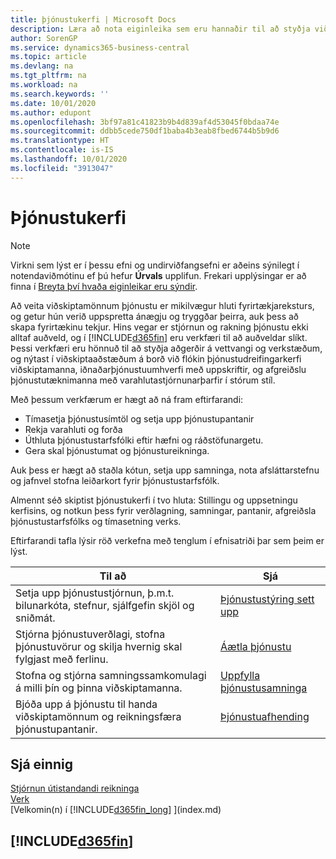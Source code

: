 ```yaml
---
title: þjónustukerfi | Microsoft Docs
description: Læra að nota eiginleika sem eru hannaðir til að styðja viðgerðaverkstæði og þjónustuaðgerðir á staðnum.
author: SorenGP
ms.service: dynamics365-business-central
ms.topic: article
ms.devlang: na
ms.tgt_pltfrm: na
ms.workload: na
ms.search.keywords: ''
ms.date: 10/01/2020
ms.author: edupont
ms.openlocfilehash: 3bf97a81c41823b9b4d839af4d53045f0bdaa74e
ms.sourcegitcommit: ddbb5cede750df1baba4b3eab8fbed6744b5b9d6
ms.translationtype: HT
ms.contentlocale: is-IS
ms.lasthandoff: 10/01/2020
ms.locfileid: "3913047"
---
```

# <a name="service-management"></a>Þjónustukerfi
> [!NOTE]
> Virkni sem lýst er í þessu efni og undirviðfangsefni er aðeins sýnilegt í notendaviðmótinu ef þú hefur **Úrvals** upplifun. Frekari upplýsingar er að finna í [Breyta því hvaða eiginleikar eru sýndir](ui-experiences.md).

Að veita viðskiptamönnum þjónustu er mikilvægur hluti fyrirtækjareksturs, og getur hún verið uppspretta ánægju og tryggðar þeirra, auk þess að skapa fyrirtækinu tekjur. Hins vegar er stjórnun og rakning þjónustu ekki alltaf auðveld, og í [!INCLUDE[d365fin](includes/d365fin_md.md)] eru verkfæri til að auðveldar slíkt. Þessi verkfæri eru hönnuð til að styðja aðgerðir á vettvangi og verkstæðum, og nýtast í viðskiptaaðstæðum á borð við flókin þjónustudreifingarkerfi viðskiptamanna, iðnaðarþjónustuumhverfi með uppskriftir, og afgreiðslu þjónustutæknimanna með varahlutastjórnunarþarfir í stórum stíl.  

 Með þessum verkfærum er hægt að ná fram eftirfarandi:  

* Tímasetja þjónustusímtöl og setja upp þjónustupantanir  
* Rekja varahluti og forða  
* Úthluta þjónustustarfsfólki eftir hæfni og ráðstöfunargetu.  
* Gera skal þjónustumat og þjónustureikninga.  

Auk þess er hægt að staðla kótun, setja upp samninga, nota afsláttarstefnu og jafnvel stofna leiðarkort fyrir þjónustustarfsfólk.  

Almennt séð skiptist þjónustukerfi í tvo hluta: Stillingu og uppsetningu kerfisins, og notkun þess fyrir verðlagning, samningar, pantanir, afgreiðsla þjónustustarfsfólks og tímasetning verks.  

Eftirfarandi tafla lýsir röð verkefna með tenglum í efnisatriði þar sem þeim er lýst.   

|**Til að**|**Sjá**|  
|------------|-------------|  
|Setja upp þjónustustjórnun, þ.m.t. bilunarkóta, stefnur, sjálfgefin skjöl og sniðmát.|[Þjónustustýring sett upp](service-setup-service.md)|  
|Stjórna þjónustuverðlagi, stofna þjónustuvörur og skilja hvernig skal fylgjast með ferlinu.|[Áætla þjónustu](service-plan-service.md)|  
|Stofna og stjórna samningssamkomulagi á milli þín og þinna viðskiptamanna.|[Uppfylla þjónustusamninga](service-fulfill-service-contracts.md)|  
|Bjóða upp á þjónustu til handa viðskiptamönnum og reikningsfæra þjónustupantanir.|[Þjónustuafhending](service-deliver-service.md)|  

## <a name="see-also"></a>Sjá einnig  
[Stjórnun útistandandi reikninga](receivables-manage-receivables.md)   
[Verk](projects-how-create-jobs.md)   
[Velkomin(n) í [!INCLUDE[d365fin_long](includes/d365fin_long_md.md)] ](index.md)

## [!INCLUDE[d365fin](includes/free_trial_md.md)]  
